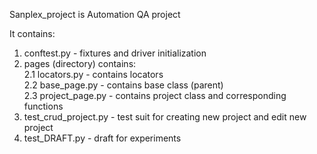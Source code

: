 Sanplex_project is Automation QA project<br>

It contains:
1. conftest.py - fixtures and driver initialization
2. pages (directory) contains: <br>
    2.1 locators.py - contains locators<br>
    2.2 base_page.py - contains base class (parent)<br>
    2.3 project_page.py - contains project class and corresponding functions<br>
3. test_crud_project.py - test suit for creating new project and edit new project
4. test_DRAFT.py - draft for experiments